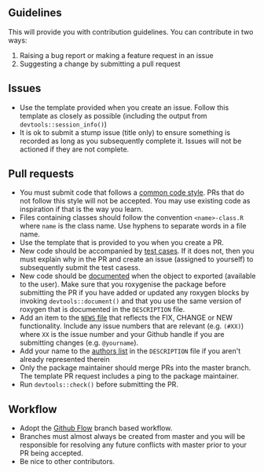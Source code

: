 ## Guidelines

This will provide you with contribution guidelines. You can contribute in two ways:

1. Raising a bug report or making a feature request in an issue
2. Suggesting a change by submitting a pull request

## Issues

* Use the template provided when you create an issue. Follow this template as closely as possible (including the output from `devtools::session_info()`)
* It is ok to submit a stump issue (title only) to ensure something is recorded as long as you subsequently complete it. Issues will not be actioned if they are not complete.


## Pull requests

* You must submit code that follows a [common code style](http://adv-r.had.co.nz/Style.html). PRs that do not follow this style will not be accepted. You may use existing code as inspiration if that is the way you learn.
* Files containing classes should follow the convention `<name>-class.R` where `name` is the class name. Use hyphens to separate words in a file name.
* Use the template that is provided to you when you create a PR.
* New code should be accompanied by [test cases](http://r-pkgs.had.co.nz/tests.html). If it does not, then you must explain why in the PR and create an issue (assigned to yourself) to subsequently submit the test casess.
* New code should be [documented](http://r-pkgs.had.co.nz/man.html) when the object to exported (available to the user). Make sure that you roxygenise the package before submitting the PR if you have added or updated any roxygen blocks by invoking `devtools::document()` and that you use the same version of roxygen that is documented in the `DESCRIPTION` file.
* Add an item to the [`NEWS` file](http://r-pkgs.had.co.nz/release.html#important-files) that reflects the FIX, CHANGE or NEW functionality. Include any issue numbers that are relevant (e.g. `(#XX)`) where `XX` is the issue number and your Github handle if you are submitting changes (e.g. `@yourname`).
* Add your name to the [authors list](http://r-pkgs.had.co.nz/description.html#author) in the `DESCRIPTION` file if you aren't already represented therein
* Only the package maintainer should merge PRs into the master branch. The template PR request includes a ping to the package maintainer.
* Run `devtools::check()` before submitting the PR.


## Workflow

* Adopt the [Github Flow](https://guides.github.com/introduction/flow/) branch based workflow.
* Branches must almost always be created from master and you will be responsible for resolving any future conflicts with master prior to your PR being accepted.
* Be nice to other contributors.



